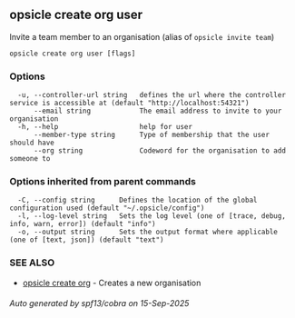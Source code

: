 ## opsicle create org user

Invite a team member to an organisation (alias of `opsicle invite team`)

```
opsicle create org user [flags]
```

### Options

```
  -u, --controller-url string   defines the url where the controller service is accessible at (default "http://localhost:54321")
      --email string            The email address to invite to your organisation
  -h, --help                    help for user
      --member-type string      Type of membership that the user should have
      --org string              Codeword for the organisation to add someone to
```

### Options inherited from parent commands

```
  -C, --config string      Defines the location of the global configuration used (default "~/.opsicle/config")
  -l, --log-level string   Sets the log level (one of [trace, debug, info, warn, error]) (default "info")
  -o, --output string      Sets the output format where applicable (one of [text, json]) (default "text")
```

### SEE ALSO

* [opsicle create org](cli/opsicle_create_org.md)	 - Creates a new organisation

###### Auto generated by spf13/cobra on 15-Sep-2025
